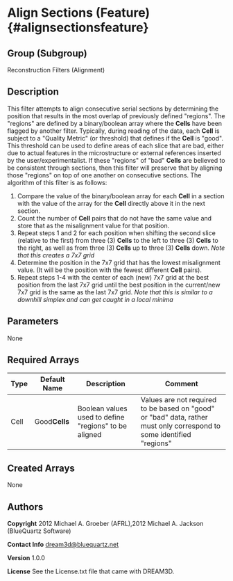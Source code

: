 Align Sections (Feature) {#alignsectionsfeature}
======

## Group (Subgroup) ##
Reconstruction Filters (Alignment)

## Description ##
This filter attempts to align consecutive serial sections by determining the position that results in the most overlap
of previously defined "regions".  The "regions" are defined by a binary/boolean array where the **Cells** have been flagged
by another filter.  Typically, during reading of the data, each **Cell** is subject to a "Quality Metric" (or threshold) that 
defines if the **Cell** is "good".  This threshold can be used to define areas of each slice that are bad, either due to actual 
features in the microstructure or external references inserted by the user/experimentalist.  If these "regions" of "bad" **Cells** 
are believed to be consistent through sections, then this filter will preserve that by aligning those "regions" on top of one another on 
consecutive sections.
The algorithm of this filter is as follows:

1. Compare the value of the binary/boolean array for each **Cell** in a section with the value of the array for the **Cell**  directly above it in the next section.  
2. Count the number of **Cell** pairs that do not have the same value and store that as the misalignment value for that position.
3. Repeat steps 1 and 2 for each position when shifting the second slice (relative to the first) from three (3) **Cells** to the left 
to three (3) **Cells** to the right, as well as from three (3) **Cells** up to three (3) **Cells** down.
*Note that this creates a 7x7 grid*
4. Determine the position in the 7x7 grid that has the lowest misalignment value. (It will be the position with the fewest different **Cell** pairs).
5. Repeat steps 1-4 with the center of each (new) 7x7 grid at the best position from the last 7x7 grid until the best position in the current/new 7x7 grid is the same as the last 7x7 grid. *Note that this is similar to a downhill simplex and can get caught in a local minima*

  


## Parameters ##
None

## Required Arrays ##

| Type | Default Name | Description | Comment |
|------|--------------|-------------|---------|
| Cell | Good**Cells** | Boolean values used to define "regions" to be aligned | Values are not required to be based on "good" or "bad" data, rather must only correspond to some identified "regions"  |

## Created Arrays ##
None


## Authors ##

**Copyright** 2012 Michael A. Groeber (AFRL),2012 Michael A. Jackson (BlueQuartz Software)

**Contact Info** dream3d@bluequartz.net

**Version** 1.0.0

**License**  See the License.txt file that came with DREAM3D.




